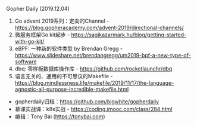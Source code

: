 Gopher Daily (2019.12.04)

1. Go advent 2019系列：定向的Channel - https://blog.gopheracademy.com/advent-2019/directional-channels/
2. 微服务框架Go kit起步 - https://sagikazarmark.hu/blog/getting-started-with-go-kit/
3. eBPF: 一种新的软件类型 by Brendan Gregg - https://www.slideshare.net/brendangregg/um2019-bpf-a-new-type-of-software
4. dbq: 零样板数据库操作库 - https://github.com/rocketlaunchr/dbq
5. 语言无关的、通用的不可思议的Makefile - https://blog.mindlessness.life/makefile/2019/11/17/the-language-agnostic-all-purpose-incredible-makefile.html

* gopherdaily归档：https://github.com/bigwhite/gopherdaily
* 慕课实战课：k8s实战 - https://coding.imooc.com/class/284.html
* 编辑：Tony Bai (https://tonybai.com)
